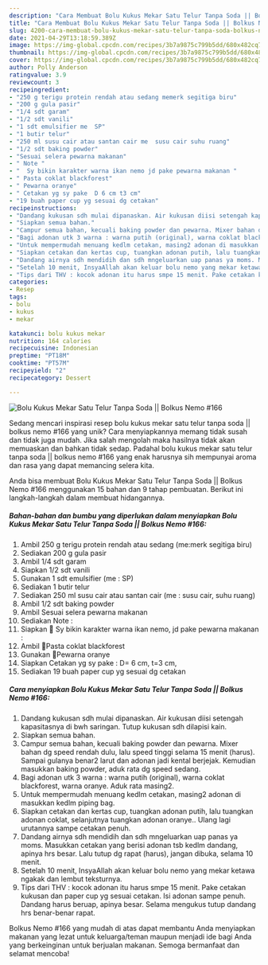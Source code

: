 ```yaml
---
description: "Cara Membuat Bolu Kukus Mekar Satu Telur Tanpa Soda || Bolkus Nemo #166 yang Enak Banget"
title: "Cara Membuat Bolu Kukus Mekar Satu Telur Tanpa Soda || Bolkus Nemo #166 yang Enak Banget"
slug: 4200-cara-membuat-bolu-kukus-mekar-satu-telur-tanpa-soda-bolkus-nemo-166-yang-enak-banget
date: 2021-04-29T13:18:59.389Z
image: https://img-global.cpcdn.com/recipes/3b7a9875c799b5dd/680x482cq70/bolu-kukus-mekar-satu-telur-tanpa-soda-bolkus-nemo-166-foto-resep-utama.jpg
thumbnail: https://img-global.cpcdn.com/recipes/3b7a9875c799b5dd/680x482cq70/bolu-kukus-mekar-satu-telur-tanpa-soda-bolkus-nemo-166-foto-resep-utama.jpg
cover: https://img-global.cpcdn.com/recipes/3b7a9875c799b5dd/680x482cq70/bolu-kukus-mekar-satu-telur-tanpa-soda-bolkus-nemo-166-foto-resep-utama.jpg
author: Polly Anderson
ratingvalue: 3.9
reviewcount: 3
recipeingredient:
- "250 g terigu protein rendah atau sedang memerk segitiga biru"
- "200 g gula pasir"
- "1/4 sdt garam"
- "1/2 sdt vanili"
- "1 sdt emulsifier me  SP"
- "1 butir telur"
- "250 ml susu cair atau santan cair me  susu cair suhu ruang"
- "1/2 sdt baking powder"
- "Sesuai selera pewarna makanan"
- " Note "
- "  Sy bikin karakter warna ikan nemo jd pake pewarna makanan "
- " Pasta coklat blackforest"
- " Pewarna oranye"
- " Cetakan yg sy pake  D 6 cm t3 cm"
- "19 buah paper cup yg sesuai dg cetakan"
recipeinstructions:
- "Dandang kukusan sdh mulai dipanaskan. Air kukusan diisi setengah kapasitasnya di bwh saringan. Tutup kukusan sdh dilapisi kain."
- "Siapkan semua bahan."
- "Campur semua bahan, kecuali baking powder dan pewarna. Mixer bahan dg speed rendah dulu, lalu speed tinggi selama 15 menit (harus). Sampai gulanya benar2 larut dan adonan jadi kental berjejak. Kemudian masukkan baking powder, aduk rata dg speed sedang."
- "Bagi adonan utk 3 warna : warna putih (original), warna coklat blackforest, warna oranye. Aduk rata masing2."
- "Untuk mempermudah menuang kedlm cetakan, masing2 adonan di masukkan kedlm piping bag."
- "Siapkan cetakan dan kertas cup, tuangkan adonan putih, lalu tuangkan adonan coklat, selanjutnya tuangkan adonan oranye.. Ulang lagi urutannya sampe cetakan penuh."
- "Dandang airnya sdh mendidih dan sdh mngeluarkan uap panas ya moms. Masukkan cetakan yang berisi adonan tsb kedlm dandang, apinya hrs besar. Lalu tutup dg rapat (harus), jangan dibuka, selama 10 menit."
- "Setelah 10 menit, InsyaAllah akan keluar bolu nemo yang mekar ketawa ngakak dan lembut teksturnya."
- "Tips dari THV : kocok adonan itu harus smpe 15 menit. Pake cetakan kukusan dan paper cup yg sesuai cetakan. Isi adonan sampe penuh. Dandang harus beruap, apinya besar. Selama mengukus tutup dandang hrs benar-benar rapat."
categories:
- Resep
tags:
- bolu
- kukus
- mekar

katakunci: bolu kukus mekar 
nutrition: 164 calories
recipecuisine: Indonesian
preptime: "PT18M"
cooktime: "PT57M"
recipeyield: "2"
recipecategory: Dessert

---
```



![Bolu Kukus Mekar Satu Telur Tanpa Soda || Bolkus Nemo #166](https://img-global.cpcdn.com/recipes/3b7a9875c799b5dd/680x482cq70/bolu-kukus-mekar-satu-telur-tanpa-soda-bolkus-nemo-166-foto-resep-utama.jpg)

Sedang mencari inspirasi resep bolu kukus mekar satu telur tanpa soda || bolkus nemo #166 yang unik? Cara menyiapkannya memang tidak susah dan tidak juga mudah. Jika salah mengolah maka hasilnya tidak akan memuaskan dan bahkan tidak sedap. Padahal bolu kukus mekar satu telur tanpa soda || bolkus nemo #166 yang enak harusnya sih mempunyai aroma dan rasa yang dapat memancing selera kita.


 Anda bisa membuat Bolu Kukus Mekar Satu Telur Tanpa Soda || Bolkus Nemo #166 menggunakan 15 bahan dan 9 tahap pembuatan. Berikut ini langkah-langkah dalam membuat hidangannya.

<!--inarticleads1-->

##### Bahan-bahan dan bumbu yang diperlukan dalam menyiapkan Bolu Kukus Mekar Satu Telur Tanpa Soda || Bolkus Nemo #166:

1. Ambil 250 g terigu protein rendah atau sedang (me:merk segitiga biru)
1. Sediakan 200 g gula pasir
1. Ambil 1/4 sdt garam
1. Siapkan 1/2 sdt vanili
1. Gunakan 1 sdt emulsifier (me : SP)
1. Sediakan 1 butir telur
1. Sediakan 250 ml susu cair atau santan cair (me : susu cair, suhu ruang)
1. Ambil 1/2 sdt baking powder
1. Ambil Sesuai selera pewarna makanan
1. Sediakan  Note :
1. Siapkan  🐠 Sy bikin karakter warna ikan nemo, jd pake pewarna makanan :
1. Ambil  🖤Pasta coklat blackforest
1. Gunakan  🧡Pewarna oranye
1. Siapkan  Cetakan yg sy pake : D= 6 cm, t=3 cm,
1. Sediakan 19 buah paper cup yg sesuai dg cetakan




<!--inarticleads2-->

##### Cara menyiapkan Bolu Kukus Mekar Satu Telur Tanpa Soda || Bolkus Nemo #166:

1. Dandang kukusan sdh mulai dipanaskan. Air kukusan diisi setengah kapasitasnya di bwh saringan. Tutup kukusan sdh dilapisi kain.
1. Siapkan semua bahan.
1. Campur semua bahan, kecuali baking powder dan pewarna. Mixer bahan dg speed rendah dulu, lalu speed tinggi selama 15 menit (harus). Sampai gulanya benar2 larut dan adonan jadi kental berjejak. Kemudian masukkan baking powder, aduk rata dg speed sedang.
1. Bagi adonan utk 3 warna : warna putih (original), warna coklat blackforest, warna oranye. Aduk rata masing2.
1. Untuk mempermudah menuang kedlm cetakan, masing2 adonan di masukkan kedlm piping bag.
1. Siapkan cetakan dan kertas cup, tuangkan adonan putih, lalu tuangkan adonan coklat, selanjutnya tuangkan adonan oranye.. Ulang lagi urutannya sampe cetakan penuh.
1. Dandang airnya sdh mendidih dan sdh mngeluarkan uap panas ya moms. Masukkan cetakan yang berisi adonan tsb kedlm dandang, apinya hrs besar. Lalu tutup dg rapat (harus), jangan dibuka, selama 10 menit.
1. Setelah 10 menit, InsyaAllah akan keluar bolu nemo yang mekar ketawa ngakak dan lembut teksturnya.
1. Tips dari THV : kocok adonan itu harus smpe 15 menit. Pake cetakan kukusan dan paper cup yg sesuai cetakan. Isi adonan sampe penuh. Dandang harus beruap, apinya besar. Selama mengukus tutup dandang hrs benar-benar rapat.




 Bolkus Nemo #166 yang mudah di atas dapat membantu Anda menyiapkan makanan yang lezat untuk keluarga/teman maupun menjadi ide bagi Anda yang berkeinginan untuk berjualan makanan. Semoga bermanfaat dan selamat mencoba!
